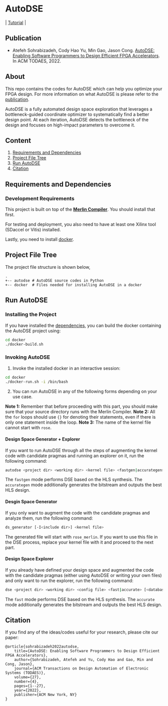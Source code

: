 # AutoDSE

| [Tutorial](https://ucla-vast.github.io/AutoDSE/) |

## Publication

+ Atefeh Sohrabizadeh, Cody Hao Yu, Min Gao, Jason Cong. [AutoDSE: Enabling Software Programmers to Design Efficient FPGA Accelerators](https://dl.acm.org/doi/full/10.1145/3494534). In ACM TODAES, 2022.

## About
This repo contains the codes for AutoDSE which can help you optimize your FPGA design. For more information on what AutoDSE is please refer to the [publication](https://dl.acm.org/doi/full/10.1145/3494534).

AutoDSE is a fully automated design space exploration that leverages a bottleneck-guided coordinate optimizer to systematically find a better design point. At each iteration, AutoDSE detects the bottleneck of the design and focuses on high-impact parameters to overcome it. 


## Content
1. [Requirements and Dependencies](#requirements-and-dependencies)
2. [Project File Tree](#project-file-tree)
3. [Run AutoDSE](#run-autodse)
4. [Citation](#citation)


## Requirements and Dependencies
### Development Requirements
This project is built on top of the [**Merlin Compiler**](https://github.com/Xilinx/merlin-compiler). You should install that first.

For testing and deployment, you also need to have at least one Xilinx tool (SDaccel or Vitis) installed.

Lastly, you need to install [docker](https://docs.docker.com/get-docker/).


## Project File Tree
The project file structure is shown below,
````
.
+-- autodse # AutoDSE source codes in Python
+-- docker  # Files needed for installing AutoDSE in a docker
````

## Run AutoDSE
### Installing the Project
If you have installed the [dependencies](#requirements-and-dependencies), you can build the docker containing the AutoDSE project using:
````bash
cd docker
./docker-build.sh
````

### Invoking AutoDSE
1. Invoke the installed docker in an interactive session:
````bash
cd docker
./docker-run.sh -i /bin/bash
````
2. You can run AutoDSE in any of the following forms depending on your use case. 

**Note 1:** Remember that before proceeding with this part, you should make sure that your source directory runs with the Merlin Compiler. 
**Note 2:** All the `for` loops should use `{}` for denoting their statements, even if there is only one statement inside the loop.
**Note 3:** The name of the kernel file cannot start with `rose`. 

#### Design Space Generator + Explorer
If you want to run AutoDSE through all the steps of augmenting the kernel code with candidate pragmas and running an explorer on it, run the following command:
````bash
autodse <project dir> <working dir> <kernel file> <fastgen|accurategen> [<database file>]
````
The `fastgen` mode performs DSE based on the HLS synthesis. The `accurategen` mode additionally generates the bitstream and outputs the best HLS design.


#### Desgin Space Generator
If you only want to augment the code with the candidate pragmas and analyze them, run the following command:
````bash
ds_generator [-I<include dir>] <kernel file>
````

The generated file will start with `rose_merlin`. If you want to use this file in the DSE process, replace your kernel file with it and proceed to the next part. 


#### Design Space Explorer
If you already have defined your design space and augmented the code with the candidate pragmas (either using AutoDSE or writing your own files) and only want to run the explorer, run the following command:
````bash
dse <project dir> <working dir> <config file> <fast|accurate> [<database file>]
````
The `fast` mode performs DSE based on the HLS synthesis. The `accurate` mode additionally generates the bitstream and outputs the best HLS design.

## Citation
If you find any of the ideas/codes useful for your research, please cite our paper:

	@article{sohrabizadeh2022autodse,
		title={AutoDSE: Enabling Software Programmers to Design Efficient FPGA Accelerators},
		author={Sohrabizadeh, Atefeh and Yu, Cody Hao and Gao, Min and Cong, Jason},
		journal={ACM Transactions on Design Automation of Electronic Systems (TODAES)},
		volume={27},
		number={4},
		pages={1--27},
		year={2022},
		publisher={ACM New York, NY}
	}


